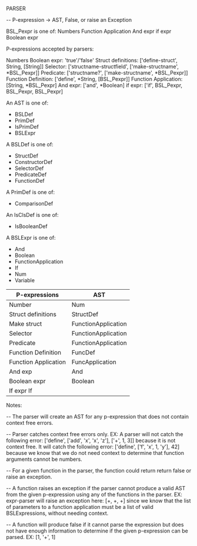 PARSER

-- P-expression -> AST, False, or raise an Exception

BSL_Pexpr is one of:
Numbers
Function Application
And expr
if expr
Boolean expr

P-expressions accepted by parsers:

Numbers
Boolean expr: 'true'/'false'
Struct definitions: ['define-struct', String, [String]]
Selector: ['structname-structfield', ['make-structname', *BSL_Pexpr]] 
Predicate: ['structname?', ['make-structname', *BSL_Pexpr]]
Function Definition: ['define', *String, [BSL_Pexpr]] 
Function Application: [String, *BSL_Pexpr]
And expr: ['and', *Boolean]
if expr: ['if', BSL_Pexpr, BSL_Pexpr, BSL_Pexpr]

An AST is one of:
- BSLDef
- PrimDef
- IsPrimDef
- BSLExpr

A BSLDef is one of:
- StructDef
- ConstructorDef
- SelectorDef
- PredicateDef
- FunctionDef

A PrimDef is one of:
- ComparisonDef

An IsClsDef is one of:
- IsBooleanDef

A BSLExpr is one of:
- And
- Boolean
- FunctionApplication
- If
- Num
- Variable


|    P-expressions     |         AST         |
|----------------------|---------------------|
| Number               | Num                 |
| Struct definitions   | StructDef           |
| Make struct          | FunctionApplication |
| Selector             | FunctionApplication |
| Predicate            | FunctionApplication |
| Function Definition  | FuncDef             |
| Function Application | FuncApplication     |
| And exp              | And                 |
| Boolean expr         | Boolean             |
| If expr If           |                     |


Notes:

-- The parser will create an AST for any p-expression that does not contain context free errors.

-- Parser catches context free errors only.
   EX: A parser will not catch the following error: ['define', ['add', 'x', 'x', 'z'], ['+', 1, 3]]
       because it is not context free. It will catch the following error: ['define', ['f', 'x', 1, 'y'], 42]
       because we know that we do not need context to determine that function arguments cannot be numbers.

-- For a given function in the parser, the function could return  return false or raise an exception.

-- A function raises an exception if the parser cannot produce a valid AST from the given p-expression using any
    of the functions in the parser.
    EX: expr-parser will raise an exception here: [+, +, +] since we know that the list of parameters to a function
        application must be a list of valid BSLExpressions, without needing context.

-- A function will produce false if it cannot parse the expression but does not have enough information to determine
   if the given p-expression can be parsed.
   EX: [1, '+', 1]



